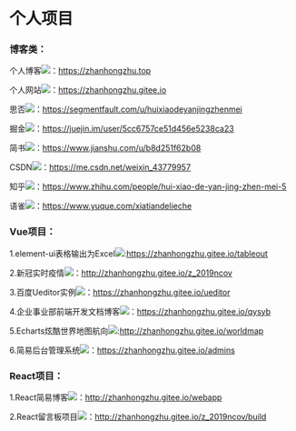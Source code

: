 # 个人项目

###  博客类：

个人博客![](https://zhanhongzhu.top)：https://zhanhongzhu.top

个人网站![](https://zhanhongzhu.gitee.io)：https://zhanhongzhu.gitee.io

思否![](https://segmentfault.com/u/huixiaodeyanjingzhenmei)：https://segmentfault.com/u/huixiaodeyanjingzhenmei

掘金![](https://juejin.im/user/5cc6757ce51d456e5238ca23)：https://juejin.im/user/5cc6757ce51d456e5238ca23

简书![](https://www.jianshu.com/u/b8d251f62b08)：https://www.jianshu.com/u/b8d251f62b08

CSDN![](https://me.csdn.net/weixin_43779957)：https://me.csdn.net/weixin_43779957

知乎![](https://www.zhihu.com/people/hui-xiao-de-yan-jing-zhen-mei-5)：https://www.zhihu.com/people/hui-xiao-de-yan-jing-zhen-mei-5

语雀![](https://www.yuque.com/xiatiandelieche)：https://www.yuque.com/xiatiandelieche

### Vue项目：
1.element-ui表格输出为Excel![](https://zhanhongzhu.gitee.io/tableout):https://zhanhongzhu.gitee.io/tableout

2.新冠实时疫情![](http://zhanhongzhu.gitee.io/z_2019ncov)：http://zhanhongzhu.gitee.io/z_2019ncov

3.百度Ueditor实例![](https://zhanhongzhu.gitee.io/ueditor)：https://zhanhongzhu.gitee.io/ueditor

4.企业事业部前端开发文档博客![](https://zhanhongzhu.gitee.io/qysyb)：https://zhanhongzhu.gitee.io/qysyb

5.Echarts炫酷世界地图航向![](http://zhanhongzhu.gitee.io/worldmap):http://zhanhongzhu.gitee.io/worldmap

6.简易后台管理系统![](https://zhanhongzhu.gitee.io/admins)：https://zhanhongzhu.gitee.io/admins

### React项目：
1.React简易博客![](http://zhanhongzhu.gitee.io/webapp)：http://zhanhongzhu.gitee.io/webapp

2.React留言板项目![](http://zhanhongzhu.gitee.io/z_2019ncov/build)：http://zhanhongzhu.gitee.io/z_2019ncov/build
